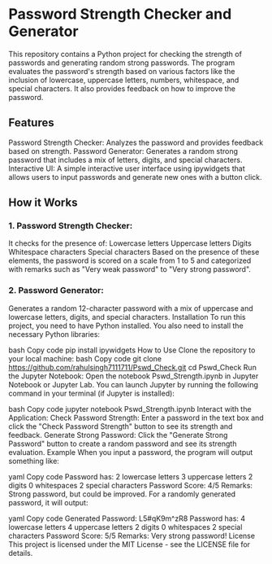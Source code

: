# Password Strength Checker and Generator
This repository contains a Python project for checking the strength of passwords and generating random strong passwords. The program evaluates the password's strength based on various factors like the inclusion of lowercase, uppercase letters, numbers, whitespace, and special characters. It also provides feedback on how to improve the password.

## Features
  Password Strength Checker: Analyzes the password and provides feedback based on strength.
  Password Generator: Generates a random strong password that includes a mix of letters, digits, and special characters.
  Interactive UI: A simple interactive user interface using ipywidgets that allows users to input passwords and generate new ones with a button click.

## How it Works
### 1. Password Strength Checker:

  It checks for the presence of:
     Lowercase letters
     Uppercase letters
     Digits
     Whitespace characters
     Special characters
   Based on the presence of these elements, the password is scored on a scale from 1 to 5 and categorized with remarks such as "Very weak password" to "Very strong password".

### 2. Password Generator:

  Generates a random 12-character password with a mix of uppercase and lowercase letters, digits, and special characters.
Installation
To run this project, you need to have Python installed. You also need to install the necessary Python libraries:

bash
Copy code
pip install ipywidgets
How to Use
Clone the repository to your local machine:
bash
Copy code
git clone https://github.com/rahulsingh7111711/Pswd_Check.git
cd Pswd_Check
Run the Jupyter Notebook:
Open the notebook Pswd_Strength.ipynb in Jupyter Notebook or Jupyter Lab. You can launch Jupyter by running the following command in your terminal (if Jupyter is installed):

bash
Copy code
jupyter notebook Pswd_Strength.ipynb
Interact with the Application:
Check Password Strength: Enter a password in the text box and click the "Check Password Strength" button to see its strength and feedback.
Generate Strong Password: Click the "Generate Strong Password" button to create a random password and see its strength evaluation.
Example
When you input a password, the program will output something like:

yaml
Copy code
Password has:
2 lowercase letters
3 uppercase letters
2 digits
0 whitespaces
2 special characters
Password Score: 4/5
Remarks: Strong password, but could be improved.
For a randomly generated password, it will output:

yaml
Copy code
Generated Password: L5#qK9m^zR8
Password has:
4 lowercase letters
4 uppercase letters
2 digits
0 whitespaces
2 special characters
Password Score: 5/5
Remarks: Very strong password!
License
This project is licensed under the MIT License - see the LICENSE file for details.

